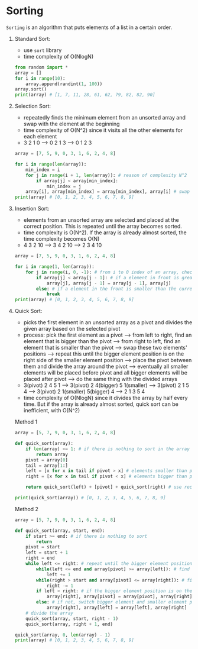 # Sorting

```Sorting``` is an algorithm that puts elements of a list in a certain order. 

1. Standard Sort: 
   - use ```sort``` library
   - time complexity of O(NlogN)
   ```python 
   from random import *
   array = []
   for i in range(10):
       array.append(randint(1, 100))
   array.sort()
   print(array) # [1, 7, 11, 28, 61, 62, 79, 82, 82, 90]
    ```
2. Selection Sort:
   - repeatedly finds the minimum element from an unsorted array and swap with the element at the beginning
   - time complexity of O(N^2) since it visits all the other elements for each element
   - 3 2 1 0 --> 0 2 1 3 --> 0 1 2 3
   ```python
   array = [7, 5, 9, 0, 3, 1, 6, 2, 4, 8]

   for i in range(len(array)):
       min_index = i
       for j in range(i + 1, len(array)): # reason of complexity N^2
           if array[j] < array[min_index]:
               min_index = j
       array[i], array[min_index] = array[min_index], array[i] # swap the minimum element and the beginning element
   print(array) # [0, 1, 2, 3, 4, 5, 6, 7, 8, 9]
   ```
3. Insertion Sort:
   - elements from an unsorted array are selected and placed at the correct position. This is repeated until the array becomes sorted. 
   - time complexity is O(N^2). If the array is already almost sorted, the time complexity becomes O(N)
   - 4 3 2 10 --> 3 4 2 10 --> 2 3 4 10
   ```python
   array = [7, 5, 9, 0, 3, 1, 6, 2, 4, 8]

   for i in range(1, len(array)):
       for j in range(i, 0, -1): # from i to 0 index of an array, check each element (reverse order)
           if array[j] < array[j - 1]: # if a element in front is greater than the current element, swap position 
               array[j], array[j - 1] = array[j - 1], array[j]
           else: # if a element in the front is smaller than the current element, stop since all the other elements in front are going to be smaller than the current element
               break 
   print(array) # [0, 1, 2, 3, 4, 5, 6, 7, 8, 9]
   ```
4. Quick Sort:
   - picks the first element in an unsorted array as a pivot and divides the given array based on the selected pivot
   - process: pick the first element as a pivot --> from left to right, find an element that is bigger than the pivot --> from right to left, find an element
     that is smaller than the pivot --> swap these two elements' positions --> repeat this until the bigger element position is on the right side of the smaller 
     element position --> place the pivot between them and divide the array around the pivot --> eventually all smaller elements will be placed before pivot and
     all bigger elements will be placed after pivot --> do the same thing with the divided arrays
   - 3(pivot) 2 4 5 1 --> 3(pivot) 2 4(bigger) 5 1(smaller) --> 3(pivot) 2 1 5 4 --> 3(pivot) 2 1(smaller) 5(bigger) 4 --> 2 1 3 5 4
   - time complexity of O(NlogN) since it divides the array by half every time. But if the array is already almost sorted, quick sort can be inefficient, with 
     O(N^2)
     
   Method 1
   ```python
   array = [5, 7, 9, 0, 3, 1, 6, 2, 4, 8]

   def quick_sort(array):
       if len(array) <= 1: # if there is nothing to sort in the array 
           return array
       pivot = array[0]
       tail = array[1:]
       left = [x for x in tail if pivot > x] # elements smaller than pivot
       right = [x for x in tail if pivot < x] # elements bigger than pivot 

       return quick_sort(left) + [pivot] + quick_sort(right) # use recursive function for divided arrays 

   print(quick_sort(array)) # [0, 1, 2, 3, 4, 5, 6, 7, 8, 9]
   ```
   Method 2
   ```python
   array = [5, 7, 9, 0, 3, 1, 6, 2, 4, 8]

   def quick_sort(array, start, end):
       if start >= end: # if there is nothing to sort
           return 
       pivot = start
       left = start + 1
       right = end
       while left <= right: # repeat until the bigger element position is on the right side of the smaller element position
           while(left <= end and array[pivot] >= array[left]): # find an element that is bigger than pivot
               left += 1
           while(right > start and array[pivot] <= array[right]): # find an element that is smaller than pivot
               right -= 1
           if left > right: # if the bigger element position is on the right side of the smaller element position
               array[right], array[pivot] = array[pivot], array[right] # place pivot between them
           else: # if not, switch bigger element and smaller element positions 
               array[right], array[left] = array[left], array[right]
       # divide the array 
       quick_sort(array, start, right - 1)
       quick_sort(array, right + 1, end)

   quick_sort(array, 0, len(array) - 1)
   print(array) # [0, 1, 2, 3, 4, 5, 6, 7, 8, 9]
   ```
